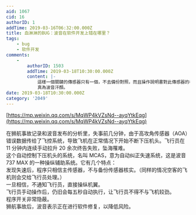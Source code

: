 ```yaml
---
aid: 1067
cid: 16
authorID: 1
addTime: 2019-03-16T06:32:00.000Z
title: 血淋淋的BUG：波音在软件开发上错在哪里？
tags:
    - bug
    - 软件开发
comments:
    -
        authorID: 1503
        addTime: 2019-03-18T10:30:00.000Z
        content: |-
            這樣一個關鍵的傳感器只有一個，不去備份對照，而且操作說明書對此傳感器的標準差了4倍多。  
            真為波音汗顏。
date: 2019-03-18T10:30:00.000Z
category: '2049'
---
```


[https://mp.weixin.qq.com/s/MqWP4kVZsNd--ayqYtkEqg](https://mp.weixin.qq.com/s/MqWP4kVZsNd--ayqYtkEqg)

在狮航事故记录和波音发布的分析里，失事前几分钟，由于高攻角传感器（AOA）错误数据传给了飞控系统，导致飞机在正常情况下开始不断下压机头。飞行员在 11 分钟内连续手动拉升 20 余次终告失败，坠海罹难。  
这个自动控制下压机头的系统，名叫 MCAS，意为自动纠正失速系统，这是波音 737 MAX 的一种操纵辅助系统。它有几个特点：  
发现失速后，程序只相信主传感器，不与备份传感器核实。（同样的情况空客的飞机则会交给飞行员处理。）  
一旦相信，不通知飞行员，直接操纵机翼。  
飞行员手动操作后，仍旧会每五秒自动执行，让飞行员不得不与飞机较劲。  
程序开关非常隐蔽。  
狮航事故后，波音表示正在进行软件修复，以降低风险。
